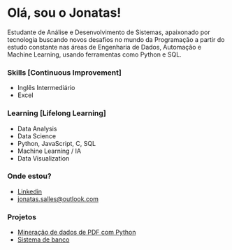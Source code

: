 # Olá, sou o Jonatas!
<addr>

  Estudante de Análise e Desenvolvimento de Sistemas, apaixonado por tecnologia buscando novos desafios no mundo da Programação a partir do estudo constante nas áreas de             Engenharia de Dados, Automação e Machine Learning, usando ferramentas como Python e SQL.
  

  ### Skills [Continuous Improvement]

  * Inglês Intermediário
  * Excel

  ### Learning [Lifelong Learning]
  
  * Data Analysis
  * Data Science
  * Python, JavaScript, C, SQL
  * Machine Learning / IA
  * Data Visualization
  
  ### Onde estou?
  
  * [Linkedin](https://www.linkedin.com/in/jonatassalles/)
  * jonatas.salles@outlook.com

   ### Projetos

  * [Mineração de dados de PDF com Python](https://github.com/jonatas-salles/pdf_datamining)
  * [Sistema de banco](https://github.com/jonatas-salles/sistema_banco)

